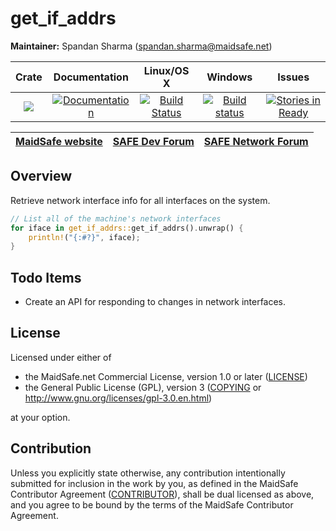 # get_if_addrs

**Maintainer:** Spandan Sharma (spandan.sharma@maidsafe.net)

|Crate|Documentation|Linux/OS X|Windows|Issues|
|:---:|:-----------:|:--------:|:-----:|:----:|
|[![](http://meritbadge.herokuapp.com/get_if_addrs)](https://crates.io/crates/get_if_addrs)|[![Documentation](https://docs.rs/get_if_addrs/badge.svg)](https://docs.rs/get_if_addrs)|[![Build Status](https://travis-ci.org/maidsafe/get_if_addrs.svg?branch=master)](https://travis-ci.org/maidsafe/get_if_addrs)|[![Build status](https://ci.appveyor.com/api/projects/status/j773wvtxqy9eemue/branch/master?svg=true)](https://ci.appveyor.com/project/MaidSafe-QA/get_if_addrs/branch/master)|[![Stories in Ready](https://badge.waffle.io/maidsafe/get_if_addrs.png?label=ready&title=Ready)](https://waffle.io/maidsafe/get_if_addrs)|

| [MaidSafe website](https://maidsafe.net) | [SAFE Dev Forum](https://forum.safedev.org) | [SAFE Network Forum](https://safenetforum.org) |
|:----------------------------------------:|:-------------------------------------------:|:----------------------------------------------:|

## Overview

Retrieve network interface info for all interfaces on the system.

```rust
// List all of the machine's network interfaces
for iface in get_if_addrs::get_if_addrs().unwrap() {
    println!("{:#?}", iface);
}
```

## Todo Items

  * Create an API for responding to changes in network interfaces.

## License

Licensed under either of

* the MaidSafe.net Commercial License, version 1.0 or later ([LICENSE](LICENSE))
* the General Public License (GPL), version 3 ([COPYING](COPYING) or http://www.gnu.org/licenses/gpl-3.0.en.html)

at your option.

## Contribution

Unless you explicitly state otherwise, any contribution intentionally submitted for inclusion in the
work by you, as defined in the MaidSafe Contributor Agreement ([CONTRIBUTOR](CONTRIBUTOR)), shall be
dual licensed as above, and you agree to be bound by the terms of the MaidSafe Contributor Agreement.
